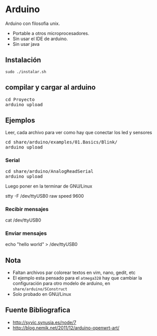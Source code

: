 Arduino
=======

Arduino con filosofia unix. 

- Portable a otros microprocesadores.
- Sin usar el IDE de arduino.
- Sin usar java

## Instalación

`sudo ./instalar.sh`

## compilar y cargar al arduino

<pre>
cd Proyecto
arduino upload
</pre>

## Ejemplos
Leer, cada archivo para ver como hay que conectar los led y sensores

<pre>
cd share/arduino/examples/01.Basics/Blink/
arduino upload
</pre>

### Serial

<pre>
cd share/arduino/AnalogReadSerial
arduino upload
</pre>

Luego poner en la terminar de GNU/Linux

stty -F /dev/ttyUSB0 raw speed 9600

### Recibir mensajes

cat /dev/ttyUSB0

### Enviar mensajes

echo "hello world" > /dev/ttyUSB0

## Nota

- Faltan archivos par colorear textos en vim, nano, gedit, etc
- El ejemplo esta pensado para el `atmega328` hay que cambiar la configuración para otro modelo de arduino, en `share/arduino/SConstruct`
- Solo probado en GNU/Linux


## Fuente Bibliografica

- http://syvic.synusia.es/node/7
- http://blog.nemik.net/2011/12/arduino-openwrt-art/
